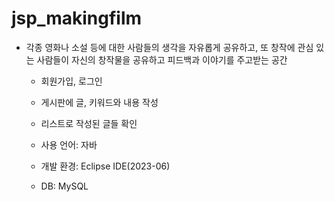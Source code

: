 # jsp_makingfilm

- 각종 영화나 소설 등에 대한 사람들의 생각을 자유롭게 공유하고, 또 창작에 관심 있는 사람들이 자신의 창작물을 공유하고 피드백과 이야기를 주고받는 공간
  - 회원가입, 로그인
  - 게시판에 글, 키워드와 내용 작성
  - 리스트로 작성된 글들 확인
 
  - 사용 언어: 자바
  - 개발 환경: Eclipse IDE(2023-06)
  - DB: MySQL
